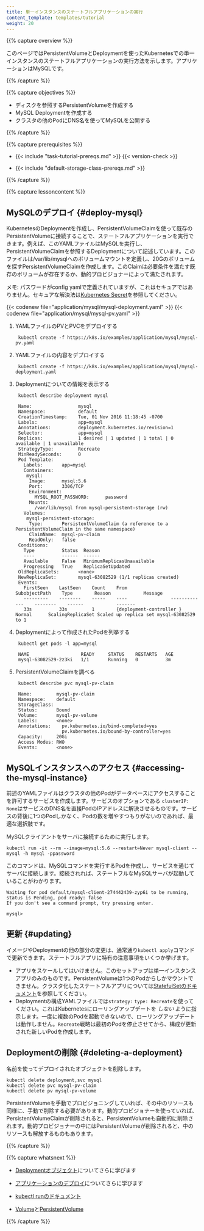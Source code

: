 ```yaml
---
title: 単一インスタンスのステートフルアプリケーションの実行
content_template: templates/tutorial
weight: 20
---
```


{{% capture overview %}}

このページではPersistentVolumeとDeploymentを使ったKubernetesでの単一インスタンスのステートフルアプリケーションの実行方法を示します。アプリケーションはMySQLです。

{{% /capture %}}

{{% capture objectives %}}

* ディスクを参照するPersistentVolumeを作成する
* MySQL Deploymentを作成する
* クラスタの他のPodにDNS名を使ってMySQLを公開する

{{% /capture %}}

{{% capture prerequisites %}}

* {{< include "task-tutorial-prereqs.md" >}} {{< version-check >}}

* {{< include "default-storage-class-prereqs.md" >}}

{{% /capture %}}

{{% capture lessoncontent %}}

## MySQLのデプロイ {#deploy-mysql}

KubernetesのDeploymentを作成し、PersistentVolumeClaimを使って既存のPersistentVolumeに接続することで、ステートフルアプリケーションを実行できます。例えば、このYAMLファイルはMySQLを実行し、PersistentVolumeClaimを参照するDeploymentについて記述しています。このファイルは/var/lib/mysqlへのボリュームマウントを定義し、20Gのボリュームを探すPersistentVolumeClaimを作成します。このClaimは必要条件を満たす既存のボリュームが存在するか、動的プロビジョナーによって満たされます。

メモ: パスワードがconfig yamlで定義されていますが、これはセキュアではありません。セキュアな解決法は[Kubernetes Secret](/docs/concepts/configuration/secret/)を参照してください。

{{< codenew file="application/mysql/mysql-deployment.yaml" >}}
{{< codenew file="application/mysql/mysql-pv.yaml" >}}

1. YAMLファイルのPVとPVCをデプロイする

        kubectl create -f https://k8s.io/examples/application/mysql/mysql-pv.yaml

2. YAMLファイルの内容をデプロイする

        kubectl create -f https://k8s.io/examples/application/mysql/mysql-deployment.yaml

3. Deploymentについての情報を表示する

        kubectl describe deployment mysql

        Name:                 mysql
        Namespace:            default
        CreationTimestamp:    Tue, 01 Nov 2016 11:18:45 -0700
        Labels:               app=mysql
        Annotations:          deployment.kubernetes.io/revision=1
        Selector:             app=mysql
        Replicas:             1 desired | 1 updated | 1 total | 0 available | 1 unavailable
        StrategyType:         Recreate
        MinReadySeconds:      0
        Pod Template:
          Labels:       app=mysql
          Containers:
           mysql:
            Image:      mysql:5.6
            Port:       3306/TCP
            Environment:
              MYSQL_ROOT_PASSWORD:      password
            Mounts:
              /var/lib/mysql from mysql-persistent-storage (rw)
          Volumes:
           mysql-persistent-storage:
            Type:       PersistentVolumeClaim (a reference to a PersistentVolumeClaim in the same namespace)
            ClaimName:  mysql-pv-claim
            ReadOnly:   false
        Conditions:
          Type          Status  Reason
          ----          ------  ------
          Available     False   MinimumReplicasUnavailable
          Progressing   True    ReplicaSetUpdated
        OldReplicaSets:       <none>
        NewReplicaSet:        mysql-63082529 (1/1 replicas created)
        Events:
          FirstSeen    LastSeen    Count    From                SubobjectPath    Type        Reason            Message
          ---------    --------    -----    ----                -------------    --------    ------            -------
          33s          33s         1        {deployment-controller }             Normal      ScalingReplicaSet Scaled up replica set mysql-63082529 to 1

4. Deploymentによって作成されたPodを列挙する

        kubectl get pods -l app=mysql

        NAME                   READY     STATUS    RESTARTS   AGE
        mysql-63082529-2z3ki   1/1       Running   0          3m

5. PersistentVolumeClaimを調べる

        kubectl describe pvc mysql-pv-claim

        Name:         mysql-pv-claim
        Namespace:    default
        StorageClass:
        Status:       Bound
        Volume:       mysql-pv-volume
        Labels:       <none>
        Annotations:    pv.kubernetes.io/bind-completed=yes
                        pv.kubernetes.io/bound-by-controller=yes
        Capacity:     20Gi
        Access Modes: RWO
        Events:       <none>

## MySQLインスタンスへのアクセス {#accessing-the-mysql-instance}

前述のYAMLファイルはクラスタの他のPodがデータベースにアクセスすることを許可するサービスを作成します。サービスのオプションである `clusterIP: None`はサービスのDNS名を直接PodのIPアドレスに解決させるものです。サービスの背後に1つのPodしかなく、Podの数を増やすつもりがないのであれば、最適な選択肢です。

MySQLクライアントをサーバに接続するために実行します。

```
kubectl run -it --rm --image=mysql:5.6 --restart=Never mysql-client -- mysql -h mysql -ppassword
```

このコマンドは、MySQLコマンドを実行するPodを作成し、サービスを通じてサーバに接続します。接続されれば、ステートフルなMySQLサーバが起動していることがわかります。

```
Waiting for pod default/mysql-client-274442439-zyp6i to be running, status is Pending, pod ready: false
If you don't see a command prompt, try pressing enter.

mysql>
```

## 更新 {#updating}

イメージやDeploymentの他の部分の変更は、通常通り`kubectl apply`コマンドで更新できます。ステートフルアプリに特有の注意事項をいくつか挙げます。

* アプリをスケールしてはいけません。このセットアップは単一インスタンスアプリのみのものです。PersistentVolumeは1つのPodからしかマウントできません。クラスタ化したステートフルアプリについては[StatefulSetのドキュメント](/ja/docs/concepts/workloads/controllers/statefulset/)を参照してください。
* Deploymentの構成YAMLファイルでは`strategy:` `type: Recreate`を使ってください。これはKubernetesにローリングアップデートを _しない_ ように指示します。一度に複数のPodを起動できないので、ローリングアップデートは動作しません。`Recreate`戦略は最初のPodを停止させてから、構成が更新された新しいPodを作成します。

## Deploymentの削除 {#deleting-a-deployment}

名前を使ってデプロイされたオブジェクトを削除します。

```
kubectl delete deployment,svc mysql
kubectl delete pvc mysql-pv-claim
kubectl delete pv mysql-pv-volume
```

PersistentVolumeを手動でプロビジョニングしていれば、その中のリソースも同様に、手動で削除する必要があります。動的プロビジョナーを使っていれば、PersistentVolumeClaimが削除されると、PersistentVolumeも自動的に削除されます。動的プロビジョナーの中にはPersistentVolumeが削除されると、中のリソースも解放するものもあります。

{{% /capture %}}


{{% capture whatsnext %}}

* [Deploymentオブジェクト](/docs/concepts/workloads/controllers/deployment/)についてさらに学びます

* [アプリケーションのデプロイ](/docs/user-guide/deploying-applications/)についてさらに学びます

* [kubectl runのドキュメント](/docs/reference/generated/kubectl/kubectl-commands/#run)

* [Volume](/ja/docs/concepts/storage/volumes/)と[PersistentVolume](/ja/docs/concepts/storage/persistent-volumes/)

{{% /capture %}}

